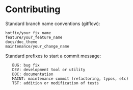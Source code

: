 # Contributing

Standard branch name conventions (gitflow):

```
hotfix/your_fix_name
feature/your_feature_name
docs/doc_theme
maintenance/your_change_name
```

Standard prefixes to start a commit message:

```
   BUG: bug fix
   DEV: development tool or utility
   DOC: documentation
   MAINT: maintenance commit (refactoring, typos, etc)
   TST: addition or modification of tests
```
